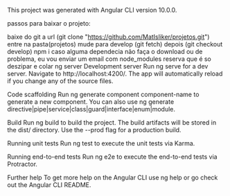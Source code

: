 This project was generated with Angular CLI version 10.0.0.

passos para baixar o projeto:

baixe do git a url (git clone "https://github.com/MatIsliker/projetos.git")
entre na pasta(projetos)
mude para develop (git fetch) depois (git checkout develop)
npm i
caso alguma dependecia não faça o download ou de problema, eu vou enviar um email com node_modules reserva que é so deszipar e colar
ng server
Development server
Run ng serve for a dev server. Navigate to http://localhost:4200/. The app will automatically reload if you change any of the source files.

Code scaffolding
Run ng generate component component-name to generate a new component. You can also use ng generate directive|pipe|service|class|guard|interface|enum|module.

Build
Run ng build to build the project. The build artifacts will be stored in the dist/ directory. Use the --prod flag for a production build.

Running unit tests
Run ng test to execute the unit tests via Karma.

Running end-to-end tests
Run ng e2e to execute the end-to-end tests via Protractor.

Further help
To get more help on the Angular CLI use ng help or go check out the Angular CLI README.
